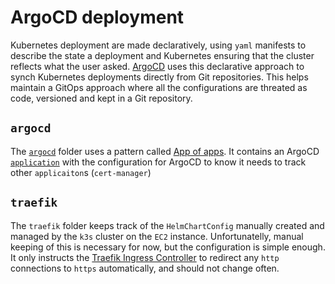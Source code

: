 # ArgoCD deployment

Kubernetes deployment are made declaratively, using `yaml` manifests to describe the state a deployment and Kubernetes ensuring that the cluster reflects what the user asked. [ArgoCD](https://argo-cd.readthedocs.io/en/stable/) uses this declarative approach to synch Kubernetes deployments directly from Git repositories. This helps maintain a GitOps approach where all the configurations are threated as code, versioned and kept in a Git repository.

## `argocd`

The [`argocd`](./argocd/) folder uses a pattern called [App of apps](https://argo-cd.readthedocs.io/en/stable/operator-manual/declarative-setup/#app-of-apps). It contains an ArgoCD [`application`](https://argo-cd.readthedocs.io/en/stable/operator-manual/declarative-setup/) with the configuration for ArgoCD to know it needs to track other `applicaiton`s (`cert-manager`)

## `traefik`

The `traefik` folder keeps track of the `HelmChartConfig` manually created and managed by the `k3s` cluster on the `EC2` instance. Unfortunatelly, manual keeping of this is necessary for now, but the configuration is simple enough. It only instructs the [Traefik Ingress Controller](https://doc.traefik.io/traefik/providers/kubernetes-ingress/) to redirect any `http` connections to `https` automatically, and should not change often.
